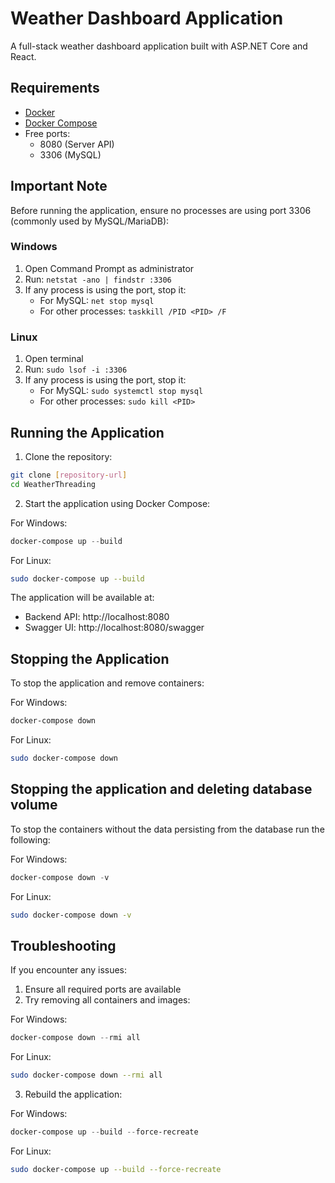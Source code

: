 # Weather Dashboard Application

A full-stack weather dashboard application built with ASP.NET Core and React.

## Requirements

- [Docker](https://docs.docker.com/get-docker/)
- [Docker Compose](https://docs.docker.com/compose/install/)
- Free ports:
  - 8080 (Server API)
  - 3306 (MySQL)
  
## Important Note

Before running the application, ensure no processes are using port 3306 (commonly used by MySQL/MariaDB):

### Windows
1. Open Command Prompt as administrator
2. Run: `netstat -ano | findstr :3306`
3. If any process is using the port, stop it:
   - For MySQL: `net stop mysql`
   - For other processes: `taskkill /PID <PID> /F`

### Linux
1. Open terminal
2. Run: `sudo lsof -i :3306`
3. If any process is using the port, stop it:
   - For MySQL: `sudo systemctl stop mysql`
   - For other processes: `sudo kill <PID>`

## Running the Application

1. Clone the repository:
```bash
git clone [repository-url]
cd WeatherThreading
```

2. Start the application using Docker Compose:

For Windows:
```powershell
docker-compose up --build
```

For Linux:
```bash
sudo docker-compose up --build
```

The application will be available at:
- Backend API: http://localhost:8080
- Swagger UI: http://localhost:8080/swagger

## Stopping the Application

To stop the application and remove containers:

For Windows:
```powershell
docker-compose down
```

For Linux:
```bash
sudo docker-compose down
```

## Stopping the application and deleting database volume
To stop the containers without the data persisting from the database run the following:

For Windows:
```powershell
docker-compose down -v
```

For Linux:
```bash
sudo docker-compose down -v
```

## Troubleshooting

If you encounter any issues:

1. Ensure all required ports are available
2. Try removing all containers and images:

For Windows:
```powershell
docker-compose down --rmi all
```

For Linux:
```bash
sudo docker-compose down --rmi all
```

3. Rebuild the application:

For Windows:
```powershell
docker-compose up --build --force-recreate
```

For Linux:
```bash
sudo docker-compose up --build --force-recreate
```
